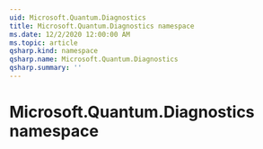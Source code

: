 ```yaml
---
uid: Microsoft.Quantum.Diagnostics
title: Microsoft.Quantum.Diagnostics namespace
ms.date: 12/2/2020 12:00:00 AM
ms.topic: article
qsharp.kind: namespace
qsharp.name: Microsoft.Quantum.Diagnostics
qsharp.summary: ''
---
```


# Microsoft.Quantum.Diagnostics namespace



